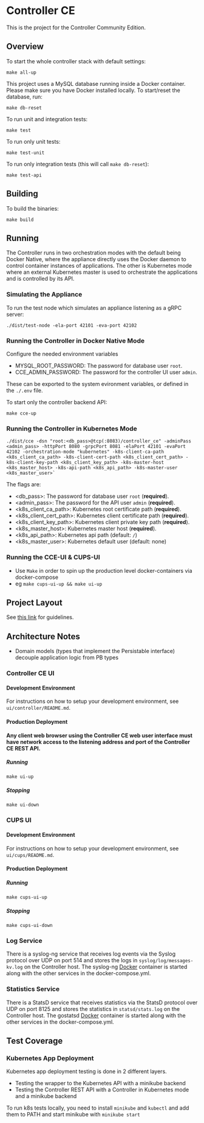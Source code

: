 # Controller CE

This is the project for the Controller Community Edition.

## Overview

To start the whole controller stack with default settings:

`make all-up`

This project uses a MySQL database running inside a Docker container. Please
make sure you have Docker installed locally. To start/reset the database, run:

`make db-reset`

To run unit and integration tests:

`make test`

To run only unit tests:

`make test-unit`

To run only integration tests (this will call `make db-reset`):

`make test-api`

## Building

To build the binaries:

`make build`

## Running

The Controller runs in two orchestration modes with the default being Docker
Native, where the appliance directly uses the Docker daemon to control
container instances of applications. The other is Kubernetes mode where an
external Kubernetes master is used to orchestrate the applications and is
controlled by its API.

### Simulating the Appliance

To run the test node which simulates an appliance listening as a gRPC server:

```
./dist/test-node -ela-port 42101 -eva-port 42102
```

### Running the Controller in Docker Native Mode

Configure the needed environment variables

- MYSQL_ROOT_PASSWORD: The password for database user `root`.
- CCE_ADMIN_PASSWORD: The password for the controller UI user `admin`.

These can be exported to the system evironment variables, or defined in the `./.env` file.

To start only the controller backend API:

```
make cce-up
```

### Running the Controller in Kubernetes Mode

```
./dist/cce -dsn "root:<db_pass>@tcp(:8083)/controller_ce" -adminPass <admin_pass> -httpPort 8080 -grpcPort 8081 -elaPort 42101 -evaPort 42102 -orchestration-mode "kubernetes" -k8s-client-ca-path <k8s_client_ca_path> -k8s-client-cert-path <k8s_client_cert_path> -k8s-client-key-path <k8s_client_key_path> -k8s-master-host <k8s_master_host> -k8s-api-path <k8s_api_path> -k8s-master-user <k8s_master_user>`
```

The flags are:

- <db_pass>: The password for database user `root` (**required**).
- <admin_pass>: The password for the API user `admin` (**required**).
- <k8s_client_ca_path>: Kubernetes root certificate path (**required**).
- <k8s_client_cert_path>: Kubernetes client certificate path (**required**).
- <k8s_client_key_path>: Kubernetes client private key path (**required**).
- <k8s_master_host>: Kubernetes master host (**required**).
- <k8s_api_path>: Kubernetes api path (default: `/`)
- <k8s_master_user>: Kubernetes default user (default: none)

### Running the CCE-UI & CUPS-UI
- Use `Make` in order to spin up the production level docker-containers via docker-compose
- eg `make cups-ui-up && make ui-up`

## Project Layout

See [this link](https://medium.com/@benbjohnson/standard-package-layout-7cdbc8391fc1)
for guidelines.

## Architecture Notes

- Domain models (types that implement the Persistable interface) decouple application logic from PB types

### Controller CE UI

#### Development Environment

For instructions on how to setup your development environment, see `ui/controller/README.md`.

#### Production Deployment

**Any client web browser using the Controller CE web user interface must have network access
to the listening address and port of the Controller CE REST API.**

##### Running

```
make ui-up
```

##### Stopping

```
make ui-down
```

### CUPS UI

#### Development Environment

For instructions on how to setup your development environment, see `ui/cups/README.md`.

#### Production Deployment

##### Running

```
make cups-ui-up
```

##### Stopping

```
make cups-ui-down
```

### Log Service

There is a syslog-ng service that receives log events via the Syslog protocol
over UDP on port 514 and stores the logs in `syslog/log/messages-kv.log` on
the Controller host. The syslog-ng
[Docker](https://github.com/balabit/syslog-ng-docker) container is started along
with the other services in the docker-compose.yml.

### Statistics Service

There is a StatsD service that receives statistics via the StatsD protocol over
UDP on port 8125 and stores the statistics in `statsd/stats.log` on the
Controller host. The gostatsd [Docker](https://github.com/atlassian/gostatsd)
container is started along with the other services in the docker-compose.yml.

## Test Coverage

### Kubernetes App Deployment

Kubernetes app deployment testing is done in 2 different layers.

- Testing the wrapper to the Kubernetes API with a minikube backend
- Testing the Controller REST API with a Controller in Kubernetes mode and a
  minikube backend

To run k8s tests locally, you need to install `minikube` and `kubectl` and add
them to PATH and start minikube with `minikube start`
